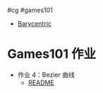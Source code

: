 #cg #games101

- [Barycentric](./libs/Barycentric.md)

# Games101 作业

- 作业 4：Bezier 曲线
	- [README](Graphics/Games101/src/hw4/README.md)

